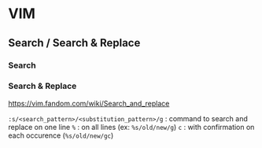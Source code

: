 # VIM

## Search / Search & Replace

### Search

### Search & Replace
https://vim.fandom.com/wiki/Search_and_replace

`:s/<search_pattern>/<substitution_pattern>/g` : command to search and replace on one line
`%` : on all lines (ex: `%s/old/new/g`)
`c` : with confirmation on each occurence (`%s/old/new/gc`)
